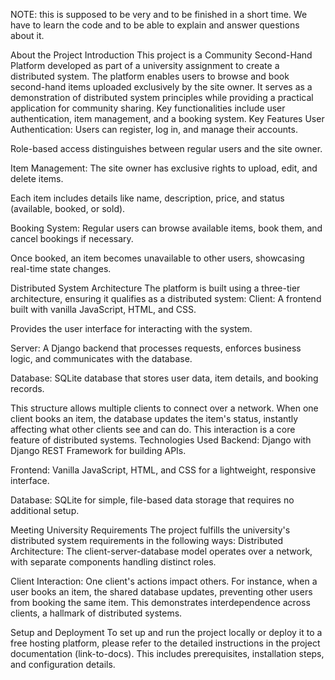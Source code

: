 NOTE: this is supposed to be very and to be finished in a short time. We have to learn the code and to be able to explain and answer questions about it. 

About the Project
Introduction
This project is a Community Second-Hand Platform developed as part of a university assignment to create a distributed system. The platform enables users to browse and book second-hand items uploaded exclusively by the site owner. It serves as a demonstration of distributed system principles while providing a practical application for community sharing. Key functionalities include user authentication, item management, and a booking system.
Key Features
User Authentication: 
Users can register, log in, and manage their accounts.

Role-based access distinguishes between regular users and the site owner.

Item Management: 
The site owner has exclusive rights to upload, edit, and delete items.

Each item includes details like name, description, price, and status (available, booked, or sold).

Booking System: 
Regular users can browse available items, book them, and cancel bookings if necessary.

Once booked, an item becomes unavailable to other users, showcasing real-time state changes.

Distributed System Architecture
The platform is built using a three-tier architecture, ensuring it qualifies as a distributed system:
Client: 
A frontend built with vanilla JavaScript, HTML, and CSS.

Provides the user interface for interacting with the system.

Server: 
A Django backend that processes requests, enforces business logic, and communicates with the database.

Database: 
SQLite database that stores user data, item details, and booking records.

This structure allows multiple clients to connect over a network. When one client books an item, the database updates the item's status, instantly affecting what other clients see and can do. This interaction is a core feature of distributed systems.
Technologies Used
Backend: Django with Django REST Framework for building APIs.

Frontend: Vanilla JavaScript, HTML, and CSS for a lightweight, responsive interface.

Database: SQLite for simple, file-based data storage that requires no additional setup.

Meeting University Requirements
The project fulfills the university's distributed system requirements in the following ways:
Distributed Architecture: The client-server-database model operates over a network, with separate components handling distinct roles.

Client Interaction: One client's actions impact others. For instance, when a user books an item, the shared database updates, preventing other users from booking the same item. This demonstrates interdependence across clients, a hallmark of distributed systems.

Setup and Deployment
To set up and run the project locally or deploy it to a free hosting platform, please refer to the detailed instructions in the project documentation (link-to-docs). This includes prerequisites, installation steps, and configuration details.

